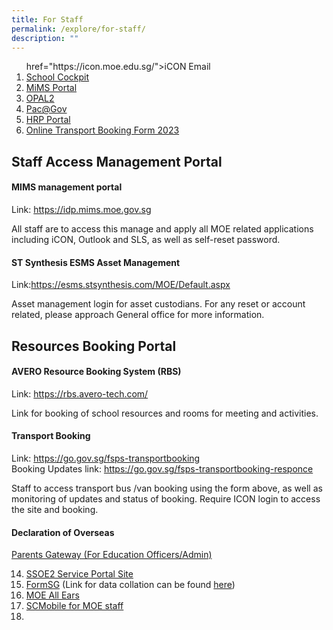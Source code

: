 ```yaml
---
title: For Staff
permalink: /explore/for-staff/
description: ""
---
```

<ol>
href="https://icon.moe.edu.sg/"&gt;iCON Email
<li><a href="https://schoolcockpit.moe.gov.sg/" target="_blank" rel="noopener noreferrer">School Cockpit</a></li>
<li><a href="https://idp.mims.moe.gov.sg/nidp/saml2/sso" target="_blank" rel="noopener noreferrer">MiMS Portal</a></li>
<li><a href="https://idm.opal2.moe.edu.sg" target="_blank" rel="noopener noreferrer">OPAL2</a></li>
<li><a href="https://pacgov.agd.gov.sg/ipac/portal/jsp/login/index1.jsp" target="_blank" rel="noopener noreferrer">Pac@Gov</a></li>
<li><a href="https://www.hrp.gov.sg/hrp/#/" target="_blank" rel="noopener noreferrer">HRP Portal</a></li>
<li>
<div><a href="https://go.gov.sg/fsps-transportbooking" target="_blank" rel="noopener noreferrer">Online Transport Booking Form 2023</a></div>
</li>

</ol>

## Staff Access Management Portal 

#### MIMS management portal

Link: https://idp.mims.moe.gov.sg

All staff are to access this manage and apply all MOE related applications including iCON, Outlook and SLS, as well as self-reset password.

#### ST Synthesis ESMS Asset Management

Link:https://esms.stsynthesis.com/MOE/Default.aspx

Asset management login for asset custodians. For any reset or account related, please approach General office for more information.

## Resources Booking Portal

#### AVERO Resource Booking System (RBS)

Link: https://rbs.avero-tech.com/

Link for booking of school resources and rooms for meeting and activities.

#### Transport Booking 

Link: https://go.gov.sg/fsps-transportbooking
<br> Booking Updates link: https://go.gov.sg/fsps-transportbooking-responce

Staff to access transport bus /van booking using the form above, as well as monitoring of updates and status of booking.
Require ICON login to access the site and booking.

#### Declaration of Overseas



[Parents Gateway (For Education Officers/Admin)](https://pg.moe.edu.sg/)

14. [SSOE2 Service Portal Site](https://ssoe2.moe.edu.sg/)
15. [FormSG](https://form.gov.sg/#!/) (Link for data collation can be found [here](https://collate.form.gov.sg/))
16. [MOE All Ears](https://forms.moe.edu.sg/)
17. [SCMobile for MOE staff](https://scmobile.moe.edu.sg/)
18. 